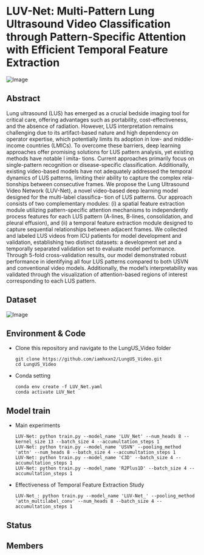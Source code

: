 # LUV-Net: Multi-Pattern Lung Ultrasound Video Classification through Pattern-Specific Attention with Efficient Temporal Feature Extraction
![Image](https://github.com/user-attachments/assets/0fa3b756-3664-4aac-bcfa-573e6b846c26)
## Abstract
Lung ultrasound (LUS) has emerged as a crucial bedside imaging tool for critical care, offering advantages such as portability, cost-effectiveness, and the absence of radiation. However, LUS interpretation remains challenging due to its artifact-based nature and high dependency on operator expertise, which potentially limits its adoption in low- and middle- income countries (LMICs). To overcome these barriers, deep learning approaches offer promising solutions for LUS pattern analysis, yet existing methods have notable l imita- tions. Current approaches primarily focus on single-pattern recognition or disease-specific classification. Additionally, existing video-based models have not adequately addressed the temporal dynamics of LUS patterns, limiting their ability to capture the complex rela- tionships between consecutive frames. We propose the Lung Ultrasound Video Network (LUV-Net), a novel video-based deep learning model designed for the multi-label classifica- tion of LUS patterns. Our approach consists of two complementary modules: (i) a spatial feature extraction module utilizing pattern-specific attention mechanisms to independently process features for each LUS pattern (A-lines, B-lines, consolidation, and pleural effusion), and (ii) a temporal feature extraction module designed to capture sequential relationships between adjacent frames. We collected and labeled LUS videos from ICU patients for model development and validation, establishing two distinct datasets: a development set and a temporally separated validation set to evaluate model performance. Through 5-fold cross-validation results, our model demonstrated robust performance in identifying all four LUS patterns compared to both USVN and conventional video models. Additionally, the model’s interpretability was validated through the visualization of attention-based regions of interest corresponding to each LUS pattern.
## Dataset
![Image](https://github.com/user-attachments/assets/793b4996-15bf-4f2d-8566-31733d358afa)

## Environment & Code
- Clone this repository and navigate to the LungUS_Video folder
  ```
  git clone https://github.com/iamhxxn2/LungUS_Video.git
  cd LungUS_Video
  ```
- Conda setting
  ```
  conda env create -f LUV_Net.yaml
  conda activate LUV_Net
  ```
## Model train
- Main experiments
  ```
  LUV-Net: python train.py --model_name 'LUV_Net' --num_heads 8 --kernel_size 13 --batch_size 4 --accumultation_steps 1
  LUV-Net: python train.py --model_name 'USVN' --pooling_method 'attn' --num_heads 8 --batch_size 4 --accumultation_steps 1
  LUV-Net: python train.py --model_name 'C3D' --batch_size 4 --accumultation_steps 1
  LUV-Net: python train.py --model_name 'R2Plus1D' --batch_size 4 --accumultation_steps 1
  ```
- Effectiveness of Temporal Feature Extraction Study

  ```
  LUV-Net_: python train.py --model_name 'LUV-Net_' --pooling_method 'attn_multilabel_conv' --num_heads 8 --batch_size 4 --accumultation_steps 1
  ```
  
## Status

## Members



